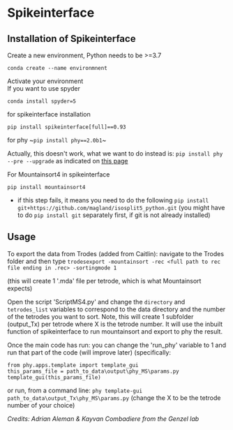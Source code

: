 # Spikeinterface
## Installation of Spikeinterface

Create a new environment, Python needs to be >=3.7

```
conda create --name environmnent
```
Activate your environment  
If you want to use spyder
```
conda install spyder=5
```
for spikeinterface installation
```
pip install spikeinterface[full]==0.93
```
for phy
~`pip install phy==2.0b1`~

Actually, this doesn't work, what we want to do instead is:
`pip install phy --pre --upgrade` as indicated on [this page](https://github.com/cortex-lab/phy)

For Mountainsort4 in spikeinterface
```
pip install mountainsort4
```
- if this step fails, it means you need to do the following
`pip install git+https://github.com/magland/isosplit5_python.git`
(you might have to do `pip install git` separately first, if git is not already installed)

## Usage
To export the data from Trodes (added from Caitlin): 
navigate to the Trodes folder and then type 
`trodesexport -mountainsort -rec <full path to rec file ending in .rec> -sortingmode 1`

(this will create 1 '.mda' file per tetrode, which is what Mountainsort expects)

Open the script 'ScriptMS4.py' and change the `directory` and `tetrodes_list` variables to correspond to the data directory and the number of the tetrodes you want to sort.
Note, this will create 1 subfolder (output_Tx) per tetrode where X is the tetrode number.
It will use the inbuilt function of spikeinterface to run mountainsort and export to phy the result.

Once the main code has run: you can change the 'run_phy' variable to 1 and run that part of the code (will improve later)
(specifically: 
```
from phy.apps.template import template_gui
this_params_file = path_to_data\output\phy_MS\params.py
template_gui(this_params_file)
```

or run, from a command line:
`phy template-gui path_to_data\output_Tx\phy_MS\params.py` (change the X to be the tetrode number of your choice)


_Credits: Adrian Aleman & Kayvan Combadiere from the Genzel lab_
